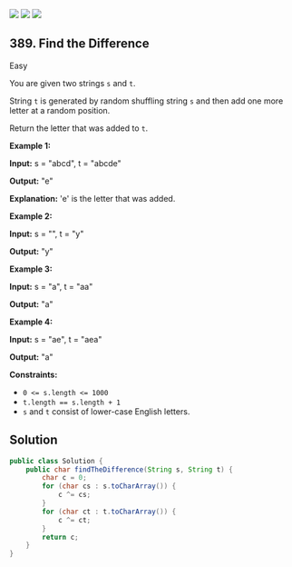 [![](https://img.shields.io/github/stars/javadev/LeetCode-in-Java?label=Stars&style=flat-square)](https://github.com/javadev/LeetCode-in-Java)
[![](https://img.shields.io/github/forks/javadev/LeetCode-in-Java?label=Fork%20me%20on%20GitHub%20&style=flat-square)](https://github.com/javadev/LeetCode-in-Java/fork)
[![](https://img.shields.io/badge/-LeetCode%20in%20Kotlin-blue?style=flat-square)](https://github.com/javadev/LeetCode-in-Kotlin)

## 389\. Find the Difference

Easy

You are given two strings `s` and `t`.

String `t` is generated by random shuffling string `s` and then add one more letter at a random position.

Return the letter that was added to `t`.

**Example 1:**

**Input:** s = "abcd", t = "abcde"

**Output:** "e"

**Explanation:** 'e' is the letter that was added.

**Example 2:**

**Input:** s = "", t = "y"

**Output:** "y"

**Example 3:**

**Input:** s = "a", t = "aa"

**Output:** "a"

**Example 4:**

**Input:** s = "ae", t = "aea"

**Output:** "a"

**Constraints:**

*   `0 <= s.length <= 1000`
*   `t.length == s.length + 1`
*   `s` and `t` consist of lower-case English letters.

## Solution

```java
public class Solution {
    public char findTheDifference(String s, String t) {
        char c = 0;
        for (char cs : s.toCharArray()) {
            c ^= cs;
        }
        for (char ct : t.toCharArray()) {
            c ^= ct;
        }
        return c;
    }
}
```